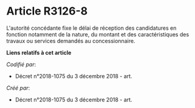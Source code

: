 # Article R3126-8

L'autorité concédante fixe le délai de réception des candidatures en fonction notamment de la nature, du montant et des
caractéristiques des travaux ou services demandés au concessionnaire.

**Liens relatifs à cet article**

_Codifié par_:

  - Décret n°2018-1075 du 3 décembre 2018 - art.

_Créé par_:

  - Décret n°2018-1075 du 3 décembre 2018 - art.
